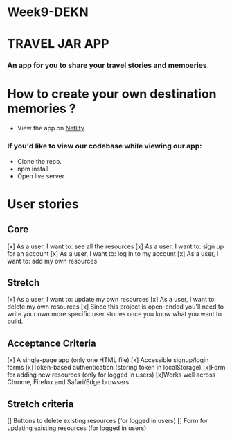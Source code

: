 # Week9-DEKN
# TRAVEL JAR APP

### An app for you to share your travel stories and memoeries. 
# How to create your own destination memories ?

- View the app on [Netlify](https://travel-jar.netlify.app/?)

### If you'd like to view our codebase while viewing our app:

- Clone the repo.
- npm install 
- Open live server 

# User stories

 ## Core
 
[x] As a user, I want to: see all the resources
[x] As a user, I want to: sign up for an account
[x] As a user, I want to: log in to my account
[x] As a user, I want to: add my own resources

## Stretch

[x] As a user, I want to: update my own resources
[x] As a user, I want to: delete my own resources
[x] Since this project is open-ended you'll need to write your own more specific user stories once you know what you want to build.

## Acceptance Criteria

[x] A single-page app (only one HTML file)
[x] Accessible signup/login forms
[x]Token-based authentication (storing token in localStorage)
[x]Form for adding new resources (only for logged in users)
[x]Works well across Chrome, Firefox and Safari/Edge browsers

## Stretch criteria

[] Buttons to delete existing resources (for logged in users)
[] Form for updating existing resources (for logged in users)

